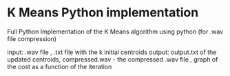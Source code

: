 # K Means Python implementation

Full Python Implementation of the K Means algorithm using python (for .wav file compression)

input: .wav file ,  .txt file with the k initial centroids
output: output.txt of the updated centroids, compressed.wav - the compressed .wav file , graph of the cost as a function of the iteration
